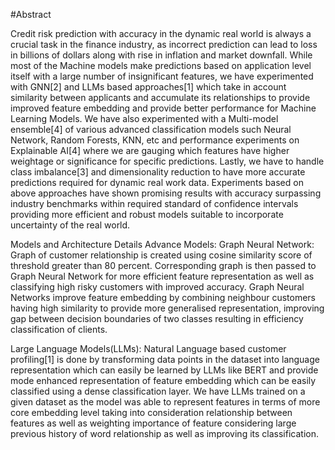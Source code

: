
#Abstract
 
Credit risk prediction with accuracy in the dynamic real world is always a crucial task in the finance industry, as incorrect prediction can lead to loss in billions of dollars along with rise in inflation and market downfall. While most of the Machine models make predictions based on application level itself with a large number of insignificant features, we have experimented with GNN[2] and LLMs based approaches[1] which take in account similarity between applicants and accumulate its relationships to provide improved feature embedding and provide better performance for Machine Learning Models. We have also experimented with a Multi-model ensemble[4] of various advanced classification models such Neural Network, Random Forests, KNN, etc and performance experiments on Explainable AI[4] where we are gauging which features have higher weightage or significance for specific predictions. Lastly, we have to handle class imbalance[3] and dimensionality reduction to have more accurate predictions required for dynamic real work data. Experiments based on above approaches have shown promising results with accuracy surpassing industry benchmarks within required standard of confidence intervals providing more efficient and robust models suitable to incorporate uncertainty of the real world.

Models and Architecture Details
Advance Models:
Graph Neural Network: Graph of customer relationship is created using cosine similarity score of threshold greater than 80 percent. Corresponding graph is then passed to Graph Neural Network for more efficient feature representation as well as classifying high risky customers with improved accuracy. Graph Neural Networks improve feature embedding by combining neighbour customers having high similarity to provide more generalised representation, improving gap between decision boundaries of two classes resulting in efficiency classification of clients.

 
Large Language Models(LLMs): Natural Language based customer profiling[1] is done by transforming data points in the dataset into language representation which can easily be learned by LLMs like BERT and provide mode enhanced representation of feature embedding which can be easily classified using a dense classification layer. We have LLMs trained on a given dataset as the model was able to represent features in terms of more core embedding level taking into consideration relationship between features as well as weighting importance of feature considering large previous history of word relationship as well as improving its classification. 
